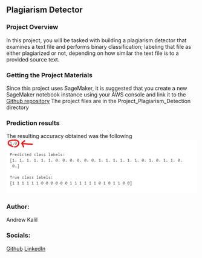 ## Plagiarism Detector

### Project Overview
In this project, you will be tasked with building a plagiarism detector that examines a text file and performs binary classification; labeling that file as either plagiarized or not, depending on how similar the text file is to a provided source text.

### Getting the Project Materials
Since this project uses SageMaker, it is suggested that you create a new SageMaker notebook instance using your AWS console and link it to the [Github repository](https://github.com/udacity/ML_SageMaker_Studies.)
The project files are in the Project_Plagiarism_Detection directory

### Prediction results
The resulting accuracy obtained was the following
<img src="accuracy.png" alt="accuracy of plagiarism prediction model"/>

### Author:
Andrew Kalil

### Socials:
[Github](https://github.com/AndrewKalil)
[LinkedIn](https://www.linkedin.com/in/andrewkalil/)